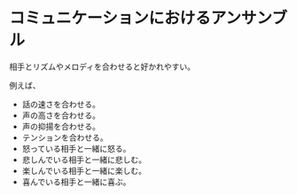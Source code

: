 # コミュニケーションにおけるアンサンブル

相手とリズムやメロディを合わせると好かれやすい。

例えば、

- 話の速さを合わせる。
- 声の高さを合わせる。
- 声の抑揚を合わせる。
- テンションを合わせる。
- 怒っている相手と一緒に怒る。
- 悲しんでいる相手と一緒に悲しむ。
- 楽しんでいる相手と一緒に楽しむ。
- 喜んでいる相手と一緒に喜ぶ。
